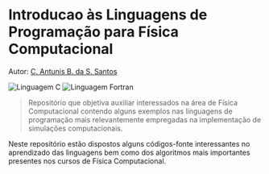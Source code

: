 # Introducao às Linguagens de Programação para Física Computacional

Autor: [C. Antunis B. da S. Santos](https://github.com/carlos-antunis-physics/)

![Linguagem C](https://img.shields.io/badge/Linguagem%20C-555555?style=plastic)
![Linguagem Fortran](https://img.shields.io/badge/Linguagem%20Fortran-4d41b1?style=plastic)
<!--
![Linguagem MATLAB](https://img.shields.io/badge/Linguagem%20MATLAB-e16737?style=plastic)
-->

> Repositório que objetiva auxiliar interessados na área de Física Computacional contendo alguns exemplos nas linguagens de programação mais relevantemente empregadas na implementação de simulações computacionais.

Neste repositório estão dispostos alguns códigos-fonte interessantes no aprendizado das linguagens bem como dos algoritmos mais importantes presentes nos cursos de Física Computacional.